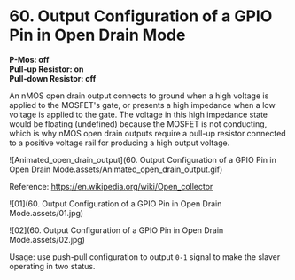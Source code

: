 # 60. Output Configuration of a GPIO Pin in Open Drain Mode

**P-Mos: off**  
**Pull-up Resistor: on**  
**Pull-down Resistor: off**

An nMOS open drain output connects to ground when a high voltage is applied to the MOSFET's gate, or presents a high impedance when a low voltage is applied to the gate. The voltage in this high impedance state would be floating (undefined) because the MOSFET is not conducting, which is why nMOS open drain outputs require a pull-up resistor connected to a positive voltage rail for producing a high output voltage.

![Animated_open_drain_output](60. Output Configuration of a GPIO Pin in Open Drain Mode.assets/Animated_open_drain_output.gif)

Reference: https://en.wikipedia.org/wiki/Open_collector

![01](60. Output Configuration of a GPIO Pin in Open Drain Mode.assets/01.jpg)

![02](60. Output Configuration of a GPIO Pin in Open Drain Mode.assets/02.jpg)

Usage: use push-pull configuration to output `0-1` signal to make the slaver operating in two status.